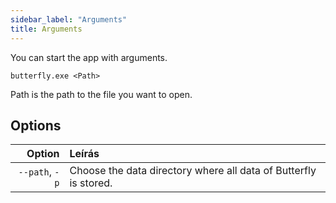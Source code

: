 ```yaml
---
sidebar_label: "Arguments"
title: Arguments
---
```


You can start the app with arguments.

`butterfly.exe <Path>`

Path is the path to the file you want to open.

## Options

|         Option | Leírás                                                           |
| --------------:|:---------------------------------------------------------------- |
| `--path`, `-p` | Choose the data directory where all data of Butterfly is stored. |
